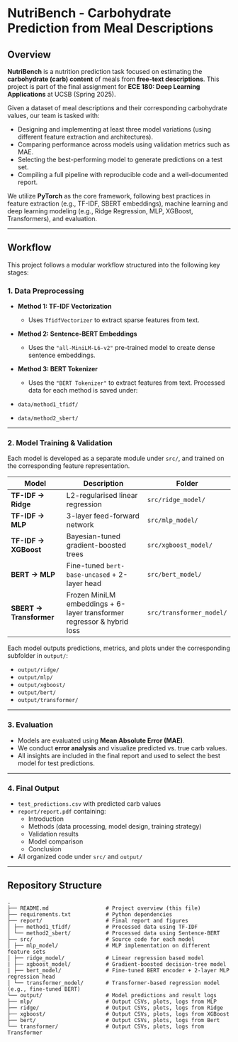 # NutriBench - Carbohydrate Prediction from Meal Descriptions

## Overview

**NutriBench** is a nutrition prediction task focused on estimating the **carbohydrate (carb) content** of meals from **free-text descriptions**. This project is part of the final assignment for **ECE 180: Deep Learning Applications** at UCSB (Spring 2025).

Given a dataset of meal descriptions and their corresponding carbohydrate values, our team is tasked with:

- Designing and implementing at least three model variations (using different feature extraction and architectures).
- Comparing performance across models using validation metrics such as MAE.
- Selecting the best-performing model to generate predictions on a test set.
- Compiling a full pipeline with reproducible code and a well-documented report.

We utilize **PyTorch** as the core framework, following best practices in feature extraction (e.g., TF-IDF, SBERT embeddings), machine learning and deep learning modeling (e.g., Ridge Regression, MLP, XGBoost, Transformers), and evaluation.

---

## Workflow

This project follows a modular workflow structured into the following key stages:

### 1. Data Preprocessing

- **Method 1: TF-IDF Vectorization**
  - Uses `TfidfVectorizer` to extract sparse features from text.
- **Method 2: Sentence-BERT Embeddings**
  - Uses the `"all-MiniLM-L6-v2"` pre-trained model to create dense sentence embeddings.
- **Method 3: BERT Tokenizer**
  - Uses the `"BERT Tokenizer"` to extract features from text.
Processed data for each method is saved under:

- `data/method1_tfidf/`
- `data/method2_sbert/`

---

### 2. Model Training & Validation

Each model is developed as a separate module under `src/`, and trained on the corresponding feature representation.

| Model           | Description                            | Folder                  |
|------------------|----------------------------------------|--------------------------|
| **TF-IDF → Ridge** | L2-regularised linear regression | `src/ridge_model/` |
| **TF-IDF → MLP** | 3-layer feed-forward network | `src/mlp_model/` |
| **TF-IDF → XGBoost** | Bayesian-tuned gradient-boosted trees | `src/xgboost_model/` |
| **BERT → MLP** | Fine-tuned `bert-base-uncased` + 2-layer head | `src/bert_model/` |
| **SBERT → Transformer** | Frozen MiniLM embeddings + 6-layer transformer regressor & hybrid loss | `src/transformer_model/` |

Each model outputs predictions, metrics, and plots under the corresponding subfolder in `output/`:

- `output/ridge/`
- `output/mlp/`
- `output/xgboost/`
- `output/bert/`
- `output/transformer/`

---

### 3. Evaluation

- Models are evaluated using **Mean Absolute Error (MAE)**.
- We conduct **error analysis** and visualize predicted vs. true carb values.
- All insights are included in the final report and used to select the best model for test predictions.

---

### 4. Final Output

- `test_predictions.csv` with predicted carb values
- `report/report.pdf` containing:
  - Introduction
  - Methods (data processing, model design, training strategy)
  - Validation results
  - Model comparison
  - Conclusion
- All organized code under `src/` and `output/`

---

## Repository Structure

```
.
├── README.md                  # Project overview (this file)
├── requirements.txt           # Python dependencies
├── report/                    # Final report and figures
│ ├── method1_tfidf/           # Processed data using TF-IDF
│ └── method2_sbert/           # Processed data using Sentence-BERT
├── src/                       # Source code for each model
│ ├── mlp_model/               # MLP implementation on different feature sets
│ ├── ridge_model/             # Linear regression based model
| ├── xgboost_model/           # Gradient‑boosted decision‑tree model
| ├── bert_model/              # Fine-tuned BERT encoder + 2-layer MLP regression head
│ └── transformer_model/       # Transformer-based regression model (e.g., fine-tuned BERT)
└── output/                    # Model predictions and result logs
├── mlp/                       # Output CSVs, plots, logs from MLP
├── ridge/                     # Output CSVs, plots, logs from Ridge
├── xgboost/                   # Output CSVs, plots, logs from XGBoost
├── bert/                      # Output CSVs, plots, logs from Bert
└── transformer/               # Output CSVs, plots, logs from Transformer
```
